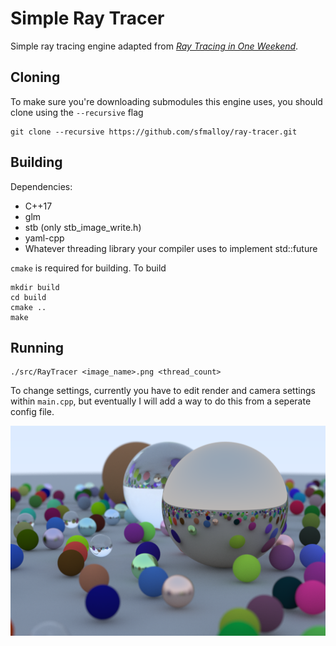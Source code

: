 # Simple Ray Tracer

Simple ray tracing engine adapted from [_Ray Tracing in One Weekend_](https://raytracing.github.io/books/RayTracingInOneWeekend.html).

## Cloning
To make sure you're downloading submodules this engine uses, you should clone using the `--recursive` flag
```
git clone --recursive https://github.com/sfmalloy/ray-tracer.git
```

## Building
Dependencies:
- C++17
- glm
- stb (only stb_image_write.h)
- yaml-cpp
- Whatever threading library your compiler uses to implement std::future

`cmake` is required for building. To build
```
mkdir build
cd build
cmake ..
make
```
## Running
```
./src/RayTracer <image_name>.png <thread_count>
```
To change settings, currently you have to edit render and camera settings within `main.cpp`, but eventually I will add a way to do this from a seperate config file.

![Rendered image of a bunch of spheres](img/final.png)
